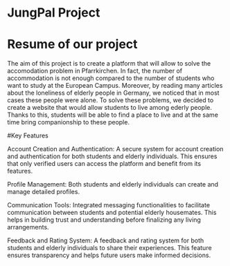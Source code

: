 # JungPal Project

# Resume of our project

The aim of this project is to create a platform that will allow to solve the accomodation problem in Pfarrkirchen. In fact, the number of accommodation is not enough compared to the number of students who want to study at the European Campus. Moreover, by reading many articles about the loneliness of elderly people in Germany, we noticed that in most  cases these people were alone. To solve these problems, we decided to create a website that would allow students to live among ederly people. Thanks to this, students will be able to find a place to live and at the same time bring companionship to these people.

#Key Features

Account Creation and Authentication: A secure system for account creation and authentication for both students and elderly individuals. This ensures that only verified users can access the platform and benefit from its features.

Profile Management: Both students and elderly individuals can create and manage detailed profiles.

Communication Tools: Integrated messaging functionalities to facilitate communication between students and potential elderly housemates. This helps in building trust and understanding before finalizing any living arrangements.

Feedback and Rating System: A feedback and rating system for both students and elderly individuals to share their experiences. This feature ensures transparency and helps future users make informed decisions.

